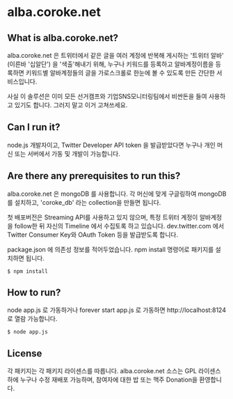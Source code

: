 alba.coroke.net
===============

What is alba.coroke.net?
------------------------
alba.coroke.net 은 트위터에서 같은 글을 여러 계정에 반복해 게시하는 '트위터 알바' (이른바 '십알단') 을 '색출'해내기 위해, 누구나 키워드를 등록하고 알바계정이름을 등록하면 키워드별 알바계정들의 글을 가로스크롤로 한눈에 볼 수 있도록 만든 간단한 서비스입니다.

사실 이 솔루션은 이미 모든 선거캠프와 기업SNS모니터링팀에서 비싼돈을 들여 사용하고 있기도 합니다. 그러지 말고 이거 고쳐쓰세요.


Can I run it?
-------------
node.js 개발자이고, Twitter Developer API token 을 발급받았다면 누구나 개인 머신 또는 서버에서 가동 및 개발이 가능합니다.

Are there any prerequisites to run this?
----------------------------------------
alba.coroke.net 은 mongoDB 를 사용합니다. 각 머신에 맞게 구글링하여 mongoDB를 설치하고, 'coroke_db' 라는 collection을 만들면 됩니다.

첫 배포버전은 Streaming API를 사용하고 있지 않으며, 특정 트위터 계정이 알바계정을 follow한 뒤 자신의 Timeline 에서 수집토록 하고 있습니다. dev.twitter.com 에서 Twitter Consumer Key와 OAuth Token 등을 발급받도록 합니다.

package.json 에 의존성 정보를 적어두었습니다. npm install 명령어로 패키지를 설치하면 됩니다.

```
$ npm install
```


How to run?
-----------
node app.js 로 가동하거나 forever start app.js 로 가동하면 http://localhost:8124 로 열람 가능합니다.

```
$ node app.js
```

License
-------
각 패키지는 각 패키지 라이센스를 따릅니다.
alba.coroke.net 소스는 GPL 라이센스 하에 누구나 수정 재배포 가능하며, 참여자에 대한 밥 또는 맥주 Donation을 환영합니다.
